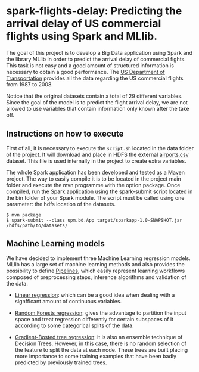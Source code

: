# spark-flights-delay: Predicting the arrival delay of US commercial flights using Spark and MLlib.

The goal of this project is to develop a Big Data application using Spark and the library MLlib in order to predict the arrival delay of commercial fights. This task is not easy and a good amount of structured information is necessary to obtain a good performance. The [US Department of Transportation](http://stat-computing.org/dataexpo/2009/the-data.html) provides all the data regarding the US commercial flights from 1987 to 2008.

Notice that the original datasets contain a total of 29 different variables. Since the goal of the model is to predict the 
flight arrival delay, we are not allowed to use variables that contain information only known after the take off. 

Instructions on how to execute
----------- 
First of all, it is necessary to execute the ````script.sh```` located in the data folder of the project. It will download
and place in HDFS the external [airports.csv](ttp://stat-computing.org/dataexpo/2009/supplemental-data.html) dataset. This file is used internally in the project to create extra
variables.

The whole Spark application has been developed and tested as a Maven project. The way to easily compile it is to be located in the project main folder and execute the mvn programme with the option package. Once compiled, run the Spark application using the spark-submit script located in the bin folder of your Spark module. The script must be called using one parameter: the hdfs location of the datasets.

````
$ mvn package
$ spark-submit --class upm.bd.App target/sparkapp-1.0-SNAPSHOT.jar /hdfs/path/to/datasets/
````

Machine Learning models
----------- 

We have decided to implement three Machine Learning regression models. MLlib has a large set of machine learning methods and also provides the possibility to define [Pipelines](https://spark.apache.org/docs/2.0.2/ml-pipeline.html), which easily represent learning workflows composed of preprocessing steps, inference algorithms and validation of the data.

* [Linear regression](https://spark.apache.org/docs/2.0.2/ml-classification-regression.html#linear-regression): which can be a good
idea when dealing with a signfficant amount of continuous variables.

* [Random Forests regression](https://spark.apache.org/docs/2.0.2/ml-classification-regression.html#random-forest-regression): gives the advantage to partition the input space and treat regression differently for certain subspaces of it according to some categorical splits of the data.

* [Gradient-Bosted tree regression](https://spark.apache.org/docs/2.0.2/ml-classification-regression.html#gradient-boosted-tree-regression): it is also an ensemble technique of Decision Trees. However, in this case, there is no random selection of the feature to split the data at each node. These trees are built placing more importance to some training examples that have been badly predicted by previously trained trees.




